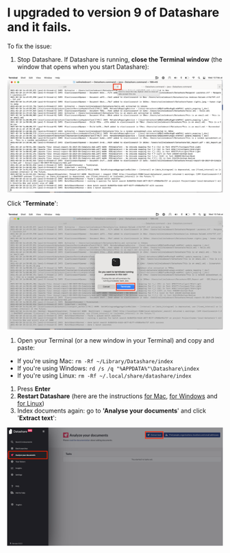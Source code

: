 # I upgraded to version 9 of Datashare and it fails.

To fix the issue:

1. Stop Datashare. If Datashare is running, **close the Terminal window** (the window that opens when you start Datashare):

![](<../../../.gitbook/assets/Screenshot 2021-02-10 at 15.27.21.png>)

Click **'Terminate**':

![](<../../../.gitbook/assets/Screenshot 2021-02-10 at 15.25.37.png>)

1. Open your Terminal (or a new window in your Terminal) and copy and paste:

* If you're using Mac: `rm -Rf ~/Library/Datashare/index`
* If you're using Windows: `rd /s /q "%APPDATA%"\Datashare\index`
* If you're using Linux: `rm -Rf ~/.local/share/datashare/index`

1. Press **Enter**
2. **Restart Datashare** (here are the instructions [for Mac](https://icij.gitbook.io/datashare/mac/open-datashare-on-mac), [for Windows](https://icij.gitbook.io/datashare/windows/open-datashare-on-windows) and [for Linux](https://icij.gitbook.io/datashare/linux/open-datashare-on-linux))
3. Index documents again: go to **'Analyse your documents**' and click '**Extract text**':

![](<../../../.gitbook/assets/Screenshot 2021-02-10 at 15.34.23.png>)
